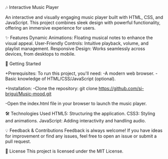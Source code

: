 🎶 Interactive Music Player

An interactive and visually engaging music player built with HTML, CSS, and JavaScript. This project combines sleek design with powerful functionality, offering an immersive experience for users.

✨ Features
Dynamic Animations: Floating musical notes to enhance the visual appeal.
User-Friendly Controls: Intuitive playback, volume, and playlist management.
Responsive Design: Works seamlessly across devices, from desktops to mobile.


🚀 Getting Started

+Prerequisites:
      To run this project, you'll need:
        -A modern web browser.
        -Basic knowledge of HTML/CSS/JavaScript (optional).

+Installation:
  -Clone the repository:
        git clone https://github.com/si-brigui/Music-mood.git  

 -Open the index.html file in your browser to launch the music player.

 🛠️ Technologies Used
        HTML5: Structuring the application.
        CSS3: Styling and animations.
        JavaScript: Adding interactivity and handling audio.

💡 Feedback & Contributions
      Feedback is always welcome! If you have ideas for improvement or find any issues, feel free to open an issue or submit a pull request.

📜 License
   This project is licensed under the MIT License.
